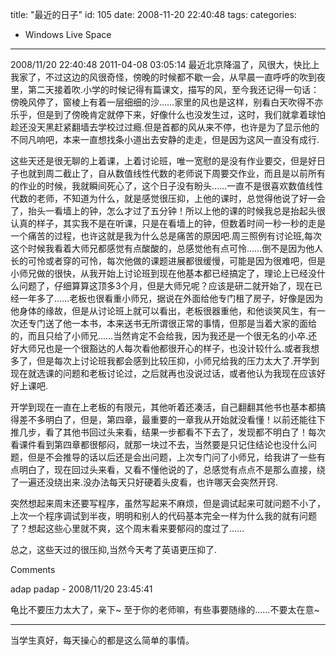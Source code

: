 title: "最近的日子"
id: 105
date: 2008-11-20 22:40:48
tags: 
categories: 
- Windows Live Space
---

2008/11/20 22:40:48
2011-04-08 03:05:14
最近北京降温了，风很大，快比上我家了，不过这边的风很奇怪，傍晚的时候都不歇一会，从早晨一直呼呼的吹到夜里，第二天接着吹.小学的时候记得有篇课文，描写的风，至今我还记得一句话：傍晚风停了，窗棱上有着一层细细的沙……家里的风也是这样，别看白天吹得不亦乐乎，但是到了傍晚肯定就停下来，好像什么也没发生过，这时，我们就拿着球怕趁还没天黑赶紧翻墙去学校过过瘾.但是首都的风从来不停，也许是为了显示他的不同凡响吧，本来一直想找条小道出去安静的走走，但是因为这风一直没有成行.

这些天还是很无聊的上着课，上着讨论班，唯一宽慰的是没有作业要交，但是好日子也就到周二截止了，自从数值线性代数的老师说下周要交作业，而且是以前所有的作业的时候，我就瞬间死心了，这个日子没有盼头……一直不是很喜欢数值线性代数的老师，不知道为什么，就是感觉很压抑，上他的课时，总觉得他说了好一会了，抬头一看墙上的钟，怎么才过了五分钟！所以上他的课的时候我总是抬起头很认真的样子，其实我不是在听课，只是在看墙上的钟，但数着时间一秒一秒的走是一个痛苦的过程，也许这就是我为什么总是痛苦的原因吧.周三照例有讨论班,每次这个时候我看着大师兄都感觉有点酸酸的，总感觉他有点可怜……倒不是因为他人长的可怜或者穿的可怜，每次他做的课题进展都很缓慢，可能是因为很难吧，但是小师兄做的很快，从我开始上讨论班到现在他基本都已经搞定了，理论上已经没什么问题了，仔细算算这顶多3个月，但是大师兄呢？应该是研二就开始了，现在已经一年多了……老板也很看重小师兄，据说在外面给他专门租了房子，好像是因为他身体的缘故，但是从讨论班上就可以看出，老板很器重他，和他谈笑风生，有一次还专门送了他一本书，本来送书无所谓很正常的事情，但那是当着大家的面给的，而且只给了小师兄……当然肯定不会给我，因为我还是一个很无名的小卒.还好大师兄也是一个很豁达的人每次看他都很开心的样子，也没计较什么.或者我想多了，但是每次上讨论班我都会感到比较压抑，小师兄给我的压力太大了.开学到现在就选课的问题和老板讨论过，之后就再也没说过话，或者他认为我现在应该好好上课吧.

开学到现在一直在上老板的有限元，其他听着还凑活，自己翻翻其他书也基本都搞得差不多明白了，但是，第四章，最重要的一章我从开始就没看懂！以前还能往下推几步，看了其他书回过头来看，结果一步都看不下去了，发现都不明白了！每次看课件看到第四章都很郁闷，就那一块过不去，当然要是只记住结论也没什么问题，但是不会推导的话以后还是会出问题，上次专门问了小师兄，给我讲了一些有点明白了，现在回过头来看，又看不懂他说的了，总感觉有点点不是那么直接，绕了一遍还没绕出来.没办法每天只好硬着头皮看，也许哪天会突然开窍.

突然想起来周末还要写程序，虽然写起来不麻烦，但是调试起来可就问题不小了，上次一个程序调试到半夜，明明和别人的代码基本完全一样为什么我的就有问题了？想起这些心里就不爽，这个周末看来要郁闷的度过了……

总之，这些天过的很压抑,当然今天考了英语更压抑了.

Comments

adap padap - 2008/11/20 23:45:41

龟比不要压力太大了，亲下~
至于你的老师嘛，有些事要随缘的……不要太在意~

------------------------------------------------

当学生真好，每天操心的都是这么简单的事情。
